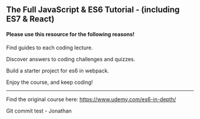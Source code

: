 ## The Full JavaScript & ES6 Tutorial - (including ES7 & React)
 
#### Please use this resource for the following reasons!

Find guides to each coding lecture.

Discover answers to coding challenges and quizzes.

Build a starter project for es6 in webpack.

Enjoy the course, and keep coding!

***

Find the original course here: https://www.udemy.com/es6-in-depth/

Git commit test - Jonathan
